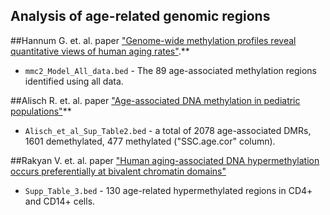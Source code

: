 Analysis of age-related genomic regions
----------------------------------------

##Hannum G. et. al. paper ["Genome-wide methylation profiles reveal quantitative views of human aging rates"](http://www.sciencedirect.com/science/article/pii/S1097276512008933).**

- `mmc2_Model_All_data.bed` - The 89 age-associated methylation regions identified using all data.

##Alisch R. et. al. paper ["Age-associated DNA methylation in pediatric populations"](http://genome.cshlp.org/content/22/4/623.full)**

- `Alisch_et_al_Sup_Table2.bed` - a total of 2078 age-associated DMRs, 1601 demethylated, 477 methylated ("SSC.age.cor" column). 

##Rakyan V. et. al. paper ["Human aging-associated DNA hypermethylation occurs preferentially at bivalent chromatin domains"](http://genome.cshlp.org/content/early/2010/03/09/gr.103101.109)

- `Supp_Table_3.bed` - 130 age-related hypermethylated regions in CD4+ and CD14+ cells. 

